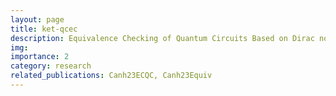 ```yaml
---
layout: page
title: ket-qcec
description: Equivalence Checking of Quantum Circuits Based on Dirac notation
img: 
importance: 2
category: research
related_publications: Canh23ECQC, Canh23Equiv
---
```

